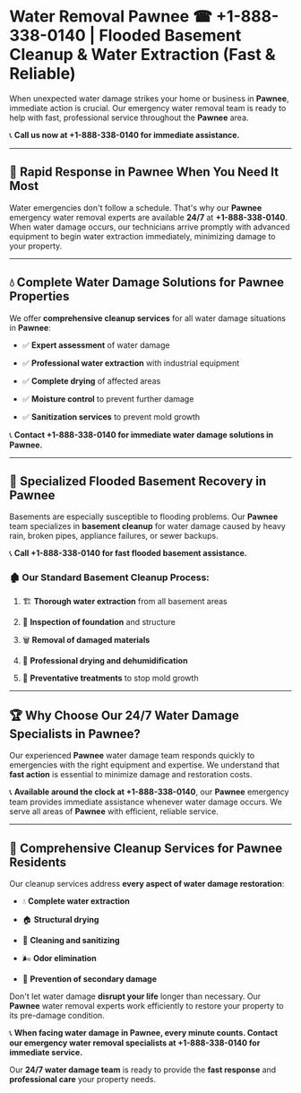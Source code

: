 # Water Removal Pawnee ☎ +1-888-338-0140 | Flooded Basement Cleanup & Water Extraction (Fast & Reliable)

When unexpected water damage strikes your home or business in **Pawnee**, immediate action is crucial. Our emergency water removal team is ready to help with fast, professional service throughout the **Pawnee** area. 

📞 **Call us now at +1-888-338-0140 for immediate assistance.**
---
## 🚀 Rapid Response in Pawnee When You Need It Most
Water emergencies don't follow a schedule. That's why our **Pawnee** emergency water removal experts are available **24/7** at **+1-888-338-0140**. When water damage occurs, our technicians arrive promptly with advanced equipment to begin water extraction immediately, minimizing damage to your property.
---
## 💧 Complete Water Damage Solutions for Pawnee Properties
We offer **comprehensive cleanup services** for all water damage situations in **Pawnee**:
- ✅ **Expert assessment** of water damage  
- ✅ **Professional water extraction** with industrial equipment  
- ✅ **Complete drying** of affected areas  
- ✅ **Moisture control** to prevent further damage  
- ✅ **Sanitization services** to prevent mold growth  
📞 **Contact +1-888-338-0140 for immediate water damage solutions in Pawnee.**
---
## 🌊 Specialized Flooded Basement Recovery in Pawnee
Basements are especially susceptible to flooding problems. Our **Pawnee** team specializes in **basement cleanup** for water damage caused by heavy rain, broken pipes, appliance failures, or sewer backups. 
📞 **Call +1-888-338-0140 for fast flooded basement assistance.**
### 🏚️ Our Standard Basement Cleanup Process:
1. 🏗️ **Thorough water extraction** from all basement areas  
2. 🔎 **Inspection of foundation** and structure  
3. 🗑️ **Removal of damaged materials**  
4. 💨 **Professional drying and dehumidification**  
5. 🚫 **Preventative treatments** to stop mold growth  
---
## 🏆 Why Choose Our 24/7 Water Damage Specialists in Pawnee?
Our experienced **Pawnee** water damage team responds quickly to emergencies with the right equipment and expertise. We understand that **fast action** is essential to minimize damage and restoration costs.
📞 **Available around the clock at +1-888-338-0140**, our **Pawnee** emergency team provides immediate assistance whenever water damage occurs. We serve all areas of **Pawnee** with efficient, reliable service.
---
## 🧹 Comprehensive Cleanup Services for Pawnee Residents
Our cleanup services address **every aspect of water damage restoration**:
- 💧 **Complete water extraction**  
- 🏠 **Structural drying**  
- 🧼 **Cleaning and sanitizing**  
- 🌬️ **Odor elimination**  
- 🚫 **Prevention of secondary damage**  
Don't let water damage **disrupt your life** longer than necessary. Our **Pawnee** water removal experts work efficiently to restore your property to its pre-damage condition.
📞 **When facing water damage in Pawnee, every minute counts. Contact our emergency water removal specialists at +1-888-338-0140 for immediate service.**
Our **24/7 water damage team** is ready to provide the **fast response** and **professional care** your property needs.
